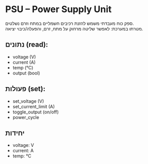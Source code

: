 # PSU – Power Supply Unit
ספק כוח מעבדתי משמש להזנת רכיבים חשמליים במתח וזרם נשלטים.  
מטרתו במערכת: לאפשר שליטה מרחוק על מתח, זרם, והפעלה/כיבוי יציאה.

## נתונים (read):
- voltage (V)
- current (A)
- temp (°C)
- output (bool)

## פעולות (set):
- set_voltage (V)
- set_current_limit (A)
- toggle_output (on/off)
- power_cycle

## יחידות
- voltage: V
- current: A
- temp: °C
